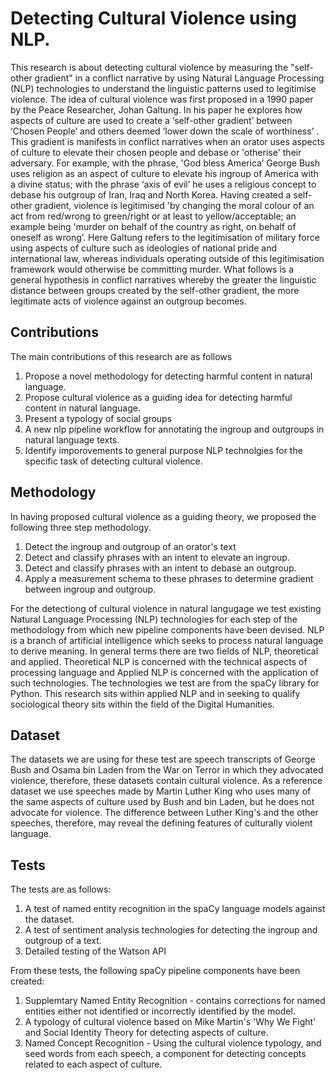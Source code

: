 # Detecting Cultural Violence using NLP.
This research is about detecting cultural violence by measuring the "self-other gradient" in a conflict narrative by using Natural Language Processing (NLP) technologies to understand the linguistic patterns used to legitimise violence.  The idea of cultural violence was first proposed in a 1990 paper by the Peace Researcher, Johan Galtung. In his paper he explores how aspects of culture are used to create a ‘self-other gradient’ between ‘Chosen People’ and others deemed ‘lower down the scale of worthiness’ . This gradient is manifests in conflict narratives when an orator uses aspects of culture to elevate their chosen people and debase or 'otherise' their adversary. For example, with the phrase, 'God bless America’ George Bush uses religion as an aspect of culture to elevate his ingroup of America with a divine status; with the phrase ‘axis of evil’ he uses a religious concept to debase his outgroup of Iran, Iraq and North Korea. Having created a self-other gradient, violence is legitimised 'by changing the moral colour of an act from red/wrong to green/right or at least to yellow/acceptable; an example being 'murder on behalf of the country as right, on behalf of oneself as wrong’. Here Galtung refers to the legitimisation of military force using aspects of culture such as ideologies of national pride and international law, whereas individuals operating outside of this legitimisation framework would otherwise be committing murder. What follows is a general hypothesis in conflict narratives whereby the greater the linguistic distance between groups created by the self-other gradient, the more legitimate acts of violence against an outgroup becomes.

## Contributions
The main contributions of this research are as follows

1. Propose a novel methodology for detecting harmful content in natural language.
2. Propose cultural violence as a guiding idea for detecting harmful content in natural language.  
3. Present a typology of social groups
4. A new nlp pipeline workflow for annotating the ingroup and outgroups in natural language texts.
5. Identify imporovements to general purpose NLP technolgies for the specific task of detecting cultural violence.

## Methodology
In having proposed cultural violence as a guiding theory, we proposed the following three step methodology.

1. Detect the ingroup and outgroup of an orator's text
2. Detect and classify phrases with an intent to elevate an ingroup.
3. Detect and classify phrases with an intent to debase an outgroup.
4. Apply a measurement schema to these phrases to determine gradient between ingroup and outgroup.

For the detectiong of cultural violence in natural langugage we test existing Natural Language Processing (NLP) technologies for each step of the methodology from which new pipeline components have been devised. NLP is a branch of artificial intelligence which seeks to process natural language to derive meaning. In general terms there are two fields of NLP, theoretical and applied. Theoretical NLP is concerned with the technical aspects of processing language and Applied NLP is concerned with the application of such technologies. The technologies we test are from the spaCy library for Python. This research sits within applied NLP and in seeking to qualify sociological theory sits within the field of the Digital Humanities.

## Dataset
The datasets we are using for these test are speech transcripts of George Bush and Osama bin Laden from the War on Terror in which they advocated violence, therefore, these datasets contain cultural violence. As a reference dataset we use speeches made by Martin Luther King who uses many of the same aspects of culture used by Bush and bin Laden, but he does not advocate for violence. The difference between Luther King's and the other speeches, therefore, may reveal the defining features of culturally violent language.

## Tests
The tests are as follows:

1. A test of named entity recognition in the spaCy language models against the dataset.
2. A test of sentiment analysis technologies for detecting the ingroup and outgroup of a text.
3. Detailed testing of the Watson API

From these tests, the following spaCy pipeline components have been created:

1. Supplemtary Named Entity Recognition - contains corrections for named entities either not identified or incorrectly identified by the model.
2. A typology of cultural violence based on Mike Martin's 'Why We Fight' and Social Identity Theory for detecting aspects of culture.
3. Named Concept Recognition - Using the cultural violence typology, and seed words from each speech, a component for detecting concepts related to each aspect of culture.
